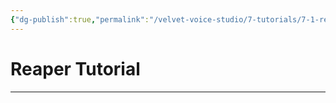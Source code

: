 ```yaml
---
{"dg-publish":true,"permalink":"/velvet-voice-studio/7-tutorials/7-1-reaper/"}
---
```


# Reaper Tutorial
- - -

